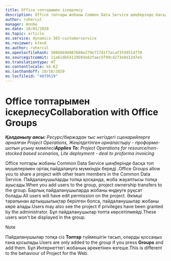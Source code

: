 ```yaml
---
title: Office топтарымен іскерлесу
description: Office топтары жобаны Common Data Service шеңберінде басқа топ мүшелерімен ортақ пайдалануға мүмкіндік береді .
author: ruhercul
manager: Annbe
ms.date: 10/01/2020
ms.topic: article
ms.service: dynamics-365-customerservice
ms.reviewer: kfend
ms.author: ruhercul
ms.openlocfilehash: 58868694987688e279e717d1f7acaf3fd9514770
ms.sourcegitcommit: 11a61db54119503e82faec5f99c4273e8d1247e5
ms.translationtype: HT
ms.contentlocale: kk-KZ
ms.lasthandoff: 10/16/2020
ms.locfileid: "4079519"
---
```

# <a name="collaboration-with-office-groups"></a><span data-ttu-id="2e709-103">Office топтарымен іскерлесу</span><span class="sxs-lookup"><span data-stu-id="2e709-103">Collaboration with Office Groups</span></span>

<span data-ttu-id="2e709-104">_**Қолданылу аясы:** Ресурс/биржадан тыс негіздегі сценарийлерге арналған Project Operations, Жеңілдетілген орналастыру - проформа-шотын ұсыну мәмілесі_</span><span class="sxs-lookup"><span data-stu-id="2e709-104">_**Applies To:** Project Operations for resource/non-stocked based scenarios, Lite deployment - deal to proforma invoicing_</span></span>

<span data-ttu-id="2e709-105">Office топтары жобаны Common Data Service шеңберінде басқа топ мүшелерімен ортақ пайдалануға мүмкіндік береді .</span><span class="sxs-lookup"><span data-stu-id="2e709-105">Office Groups allow you to share a project with other team members in the Common Data Service.</span></span> <span data-ttu-id="2e709-106">Пайдаланушыларды топқа қосқанда, жоба жауаптысы топқа ауысады.</span><span class="sxs-lookup"><span data-stu-id="2e709-106">When you add users to the group, project ownership transfers to the group.</span></span> <span data-ttu-id="2e709-107">Барлық пайдаланушыларда жобаны өңдеуге рұқсат болады.</span><span class="sxs-lookup"><span data-stu-id="2e709-107">All users will have edit permission on the project.</span></span> <span data-ttu-id="2e709-108">Әкімші тарапынан артықшылықтар берілген болса, пайдаланушылар жобаны көре алады.</span><span class="sxs-lookup"><span data-stu-id="2e709-108">Users may also see the project if privileges have been granted by the administrator.</span></span> <span data-ttu-id="2e709-109">Бұл пайдаланушылар топта көрсетілмейді.</span><span class="sxs-lookup"><span data-stu-id="2e709-109">These users won't be displayed in the group.</span></span>

> [!NOTE] 
> <span data-ttu-id="2e709-110">Пайдаланушылар топқа сіз **Топтар** түймешігін тасып, оларды қоссаңыз ғана қосылады.</span><span class="sxs-lookup"><span data-stu-id="2e709-110">Users are only added to the group if you press **Groups** and add them.</span></span> <span data-ttu-id="2e709-111">Бұл Интернеттегі жобаның әрекетінен өзгеше.</span><span class="sxs-lookup"><span data-stu-id="2e709-111">This is different to the behaviour of Project for the Web.</span></span> 

